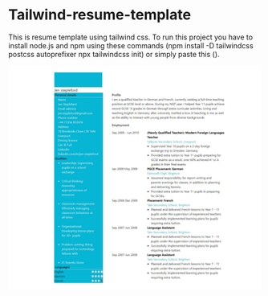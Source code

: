 # Tailwind-resume-template
This is resume template using tailwind css.
To run this project you have to install node.js and npm using these commands (npm install -D tailwindcss postcss autoprefixer
npx tailwindcss init) or simply paste this (<script src="https://cdn.tailwindcss.com"></script>).


![created templtae](3.png)
